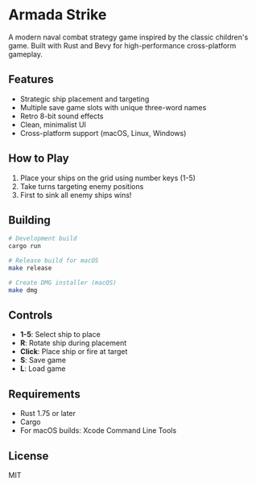 # Armada Strike

A modern naval combat strategy game inspired by the classic children's game. Built with Rust and Bevy for high-performance cross-platform gameplay.

## Features

- Strategic ship placement and targeting
- Multiple save game slots with unique three-word names
- Retro 8-bit sound effects
- Clean, minimalist UI
- Cross-platform support (macOS, Linux, Windows)

## How to Play

1. Place your ships on the grid using number keys (1-5)
2. Take turns targeting enemy positions
3. First to sink all enemy ships wins!

## Building

```bash
# Development build
cargo run

# Release build for macOS
make release

# Create DMG installer (macOS)
make dmg
```

## Controls

- **1-5**: Select ship to place
- **R**: Rotate ship during placement
- **Click**: Place ship or fire at target
- **S**: Save game
- **L**: Load game

## Requirements

- Rust 1.75 or later
- Cargo
- For macOS builds: Xcode Command Line Tools

## License

MIT